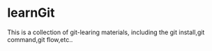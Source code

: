 # learnGit
This is a collection of git-learing materials, including the git install,git command,git flow,etc..
